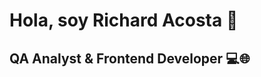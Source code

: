 
# Hola, soy **Richard Acosta**  👋

## QA Analyst & Frontend Developer 💻🌐

<!--📚**Estudiante de Platzi**, actualmente especializandome en UX/UI. 


<!--
**r1chardcode/r1chardcode** is a ✨ _special_ ✨ repository because its `README.md` (this file) appears on your GitHub profile.

Here are some ideas to get you started:

- 🔭 I’m currently working on ...
- 🌱 I’m currently learning ...
- 👯 I’m looking to collaborate on ...
- 🤔 I’m looking for help with ...
- 💬 Ask me about ...
- 📫 How to reach me: ...
- 😄 Pronouns: ...
- ⚡ Fun fact: ...
-->
